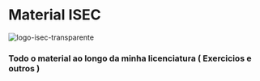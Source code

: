 # Material ISEC
![logo-isec-transparente](https://user-images.githubusercontent.com/96324926/150686403-896f2ba4-8e16-4f6d-a0da-c4d3545d1dc6.png)

### Todo o material ao longo da minha licenciatura ( Exercicios e outros )
